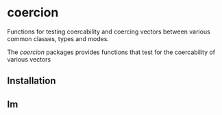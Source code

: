 # coercion 

 Functions for testing coercability and coercing vectors between various common 
 classes, types and modes. 

The *coercion* packages provides functions that test for the coercability of 
various vectors


## Installation 



## Im

